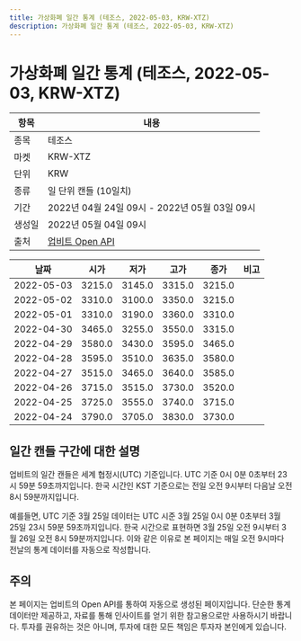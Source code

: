 ```yaml
---
title: 가상화폐 일간 통계 (테조스, 2022-05-03, KRW-XTZ)
description: 가상화폐 일간 통계 (테조스, 2022-05-03, KRW-XTZ)
---
```



가상화폐 일간 통계 (테조스, 2022-05-03, KRW-XTZ)
===

|항목|내용|
|--|--|
|종목|테조스|
|마켓|KRW-XTZ|
|단위|KRW|
|종류|일 단위 캔들 (10일치)|
|기간|2022년 04월 24일 09시 - 2022년 05월 03일 09시|
|생성일|2022년 05월 04일 09시|
|출처|[업비트 Open API](https://docs.upbit.com)|


|날짜|시가|저가|고가|종가|비고|
|--|--|--|--|--|--|
|2022-05-03|3215.0|3145.0|3315.0|3215.0|    |
|2022-05-02|3310.0|3100.0|3350.0|3215.0|    |
|2022-05-01|3310.0|3190.0|3360.0|3310.0|    |
|2022-04-30|3465.0|3255.0|3550.0|3315.0|    |
|2022-04-29|3580.0|3430.0|3595.0|3465.0|    |
|2022-04-28|3595.0|3510.0|3635.0|3580.0|    |
|2022-04-27|3515.0|3465.0|3640.0|3585.0|    |
|2022-04-26|3715.0|3515.0|3730.0|3520.0|    |
|2022-04-25|3725.0|3555.0|3740.0|3715.0|    |
|2022-04-24|3790.0|3705.0|3830.0|3730.0|    |


일간 캔들 구간에 대한 설명
---


업비트의 일간 캔들은 세계 협정시(UTC) 기준입니다. 
UTC 기준 0시 0분 0초부터 23시 59분 59초까지입니다. 
한국 시간인 KST 기준으로는 전일 오전 9시부터 다음날 오전 8시 59분까지입니다. 


예를들면, UTC 기준 3월 25일 데이터는 UTC 시준 3월 25일 0시 0분 0초부터 3월 25일 23시 59분 59초까지입니다. 
한국 시간으로 표현하면 3월 25일 오전 9시부터 3월 26일 오전 8시 59분까지입니다. 
이와 같은 이유로 본 페이지는 매일 오전 9시마다 전날의 통계 데이터를 자동으로 작성합니다. 


주의
---


본 페이지는 업비트의 Open API를 통하여 자동으로 생성된 페이지입니다. 
단순한 통계 데이터만 제공하고, 자료를 통해 인사이트를 얻기 위한 참고용으로만 사용하시기 바랍니다. 
투자를 권유하는 것은 아니며, 투자에 대한 모든 책임은 투자자 본인에게 있습니다. 
